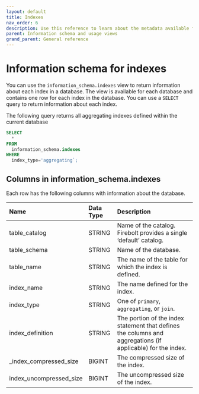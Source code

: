 ```yaml
---
layout: default
title: Indexes
nav_order: 6
description: Use this reference to learn about the metadata available for Firebolt indexes using the information schema.
parent: Information schema and usage views
grand_parent: General reference
---
```


# Information schema for indexes
You can use the `information_schema.indexes` view to return information about each index in a database. The view is available for each database and contains one row for each index in the database. You can use a `SELECT` query to return information about each index.

The following query returns all aggregating indexes defined within the current database

```sql
SELECT
  *
FROM
  information_schema.indexes
WHERE
  index_type='aggregating`;
```

## Columns in information_schema.indexes

Each row has the following columns with information about the database.

| Name                          | Data Type | Description |
| :-----------------------------| :-------- | :---------- |
| table_catalog                 | STRING    | Name of the catalog. Firebolt provides a single ‘default’ catalog. |
| table_schema                  | STRING    | Name of the database. |
| table_name                    | STRING    | The name of the table for which the index is defined. |
| index_name                    | STRING    | The name defined for the index. |
| index_type                    | STRING    | One of `primary`, `aggregating`, or `join`. |
| index_definition              | STRING    | The portion of the index statement that defines the columns and aggregations (if applicable) for the index. |
| _index_compressed_size        | BIGINT    | The compressed size of the index. |
| index_uncompressed_size       | BIGINT    | The uncompressed size of the index. |